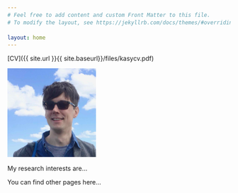 ```yaml
---
# Feel free to add content and custom Front Matter to this file.
# To modify the layout, see https://jekyllrb.com/docs/themes/#overriding-theme-defaults

layout: home
---
```


[CV]({{ site.url }}{{ site.baseurl}}/files/kasycv.pdf)

<img src="files/profilepic.jpg" width="200" height="200" />



My research interests are...

You can find other pages here...